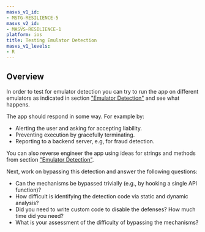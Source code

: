 ```yaml
---
masvs_v1_id:
- MSTG-RESILIENCE-5
masvs_v2_id:
- MASVS-RESILIENCE-1
platform: ios
title: Testing Emulator Detection
masvs_v1_levels:
- R
---
```


## Overview

In order to test for emulator detection you can try to run the app on different emulators as indicated in section ["Emulator Detection"](#emulator-detection) and see what happens.

The app should respond in some way. For example by:

- Alerting the user and asking for accepting liability.
- Preventing execution by gracefully terminating.
- Reporting to a backend server, e.g, for fraud detection.

You can also reverse engineer the app using ideas for strings and methods from section ["Emulator Detection"](#emulator-detection).

Next, work on bypassing this detection and answer the following questions:

- Can the mechanisms be bypassed trivially (e.g., by hooking a single API function)?
- How difficult is identifying the detection code via static and dynamic analysis?
- Did you need to write custom code to disable the defenses? How much time did you need?
- What is your assessment of the difficulty of bypassing the mechanisms?
